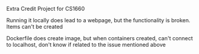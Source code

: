 Extra Credit Project for CS1660

Running it locally does lead to a webpage, but the functionality is broken. Items can't be created

Dockerfile does create image, but when containers created, can't connect to localhost, don't know if related to the issue mentioned above

